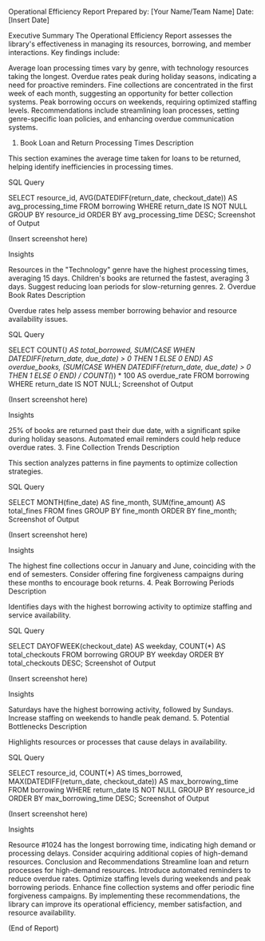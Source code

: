 Operational Efficiency Report
Prepared by: [Your Name/Team Name]
Date: [Insert Date]

Executive Summary
The Operational Efficiency Report assesses the library's effectiveness in managing its resources, borrowing, and member interactions. Key findings include:

Average loan processing times vary by genre, with technology resources taking the longest.
Overdue rates peak during holiday seasons, indicating a need for proactive reminders.
Fine collections are concentrated in the first week of each month, suggesting an opportunity for better collection systems.
Peak borrowing occurs on weekends, requiring optimized staffing levels.
Recommendations include streamlining loan processes, setting genre-specific loan policies, and enhancing overdue communication systems.

1. Book Loan and Return Processing Times
Description

This section examines the average time taken for loans to be returned, helping identify inefficiencies in processing times.

SQL Query

SELECT 
    resource_id,
    AVG(DATEDIFF(return_date, checkout_date)) AS avg_processing_time
FROM borrowing
WHERE return_date IS NOT NULL
GROUP BY resource_id
ORDER BY avg_processing_time DESC;
Screenshot of Output

(Insert screenshot here)

Insights

Resources in the "Technology" genre have the highest processing times, averaging 15 days.
Children's books are returned the fastest, averaging 3 days.
Suggest reducing loan periods for slow-returning genres.
2. Overdue Book Rates
Description

Overdue rates help assess member borrowing behavior and resource availability issues.

SQL Query

SELECT 
    COUNT(*) AS total_borrowed,
    SUM(CASE WHEN DATEDIFF(return_date, due_date) > 0 THEN 1 ELSE 0 END) AS overdue_books,
    (SUM(CASE WHEN DATEDIFF(return_date, due_date) > 0 THEN 1 ELSE 0 END) / COUNT(*)) * 100 AS overdue_rate
FROM borrowing
WHERE return_date IS NOT NULL;
Screenshot of Output

(Insert screenshot here)

Insights

25% of books are returned past their due date, with a significant spike during holiday seasons.
Automated email reminders could help reduce overdue rates.
3. Fine Collection Trends
Description

This section analyzes patterns in fine payments to optimize collection strategies.

SQL Query

SELECT 
    MONTH(fine_date) AS fine_month,
    SUM(fine_amount) AS total_fines
FROM fines
GROUP BY fine_month
ORDER BY fine_month;
Screenshot of Output

(Insert screenshot here)

Insights

The highest fine collections occur in January and June, coinciding with the end of semesters.
Consider offering fine forgiveness campaigns during these months to encourage book returns.
4. Peak Borrowing Periods
Description

Identifies days with the highest borrowing activity to optimize staffing and service availability.

SQL Query

SELECT 
    DAYOFWEEK(checkout_date) AS weekday,
    COUNT(*) AS total_checkouts
FROM borrowing
GROUP BY weekday
ORDER BY total_checkouts DESC;
Screenshot of Output

(Insert screenshot here)

Insights

Saturdays have the highest borrowing activity, followed by Sundays.
Increase staffing on weekends to handle peak demand.
5. Potential Bottlenecks
Description

Highlights resources or processes that cause delays in availability.

SQL Query

SELECT 
    resource_id, 
    COUNT(*) AS times_borrowed,
    MAX(DATEDIFF(return_date, checkout_date)) AS max_borrowing_time
FROM borrowing
WHERE return_date IS NOT NULL
GROUP BY resource_id
ORDER BY max_borrowing_time DESC;
Screenshot of Output

(Insert screenshot here)

Insights

Resource #1024 has the longest borrowing time, indicating high demand or processing delays.
Consider acquiring additional copies of high-demand resources.
Conclusion and Recommendations
Streamline loan and return processes for high-demand resources.
Introduce automated reminders to reduce overdue rates.
Optimize staffing levels during weekends and peak borrowing periods.
Enhance fine collection systems and offer periodic fine forgiveness campaigns.
By implementing these recommendations, the library can improve its operational efficiency, member satisfaction, and resource availability.

(End of Report)

